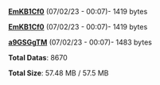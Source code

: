 [**EmKB1Cf0**](/data/EmKB1Cf0.txt) (07/02/23 - 00:07)- 1419 bytes

[**EmKB1Cf0**](/data/EmKB1Cf0.txt) (07/02/23 - 00:07)- 1419 bytes

[**a9GSGgTM**](/data/a9GSGgTM.txt) (07/02/23 - 00:07)- 1483 bytes

**Total Datas**: 8670

**Total Size**: 57.48 MB / 57.5 MB